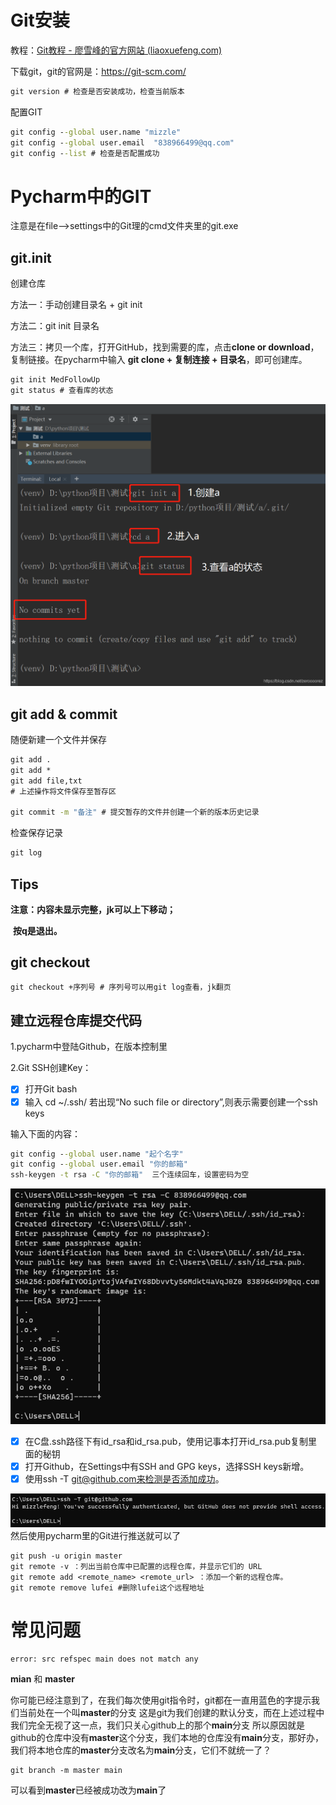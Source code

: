 # Git安装

教程：[Git教程 - 廖雪峰的官方网站 (liaoxuefeng.com)](https://www.liaoxuefeng.com/wiki/896043488029600)

下载git，git的官网是：https://git-scm.com/

```cmd
git version # 检查是否安装成功，检查当前版本
```

配置GIT

```cmd
git config --global user.name "mizzle"
git config --global user.email  "838966499@qq.com"
git config --list # 检查是否配置成功
```

# Pycharm中的GIT

注意是在file——>settings中的Git理的cmd文件夹里的git.exe

## git.init

创建仓库

方法一：手动创建目录名 + git init

方法二：git init 目录名

方法三：拷贝一个库，打开GitHub，找到需要的库，点击**clone or download**，复制链接。在pycharm中输入 **git clone + 复制连接 + 目录名**，即可创建库。

```cmd
git init MedFollowUp
git status # 查看库的状态
```

![输入图片说明](/imgs/2024-02-01/ZEiOl9wRt4brKgpQ.png)

## git add & commit

随便新建一个文件并保存

```cmd
git add .
git add *
git add file,txt
# 上述操作将文件保存至暂存区

git commit -m "备注" # 提交暂存的文件并创建一个新的版本历史记录
```

检查保存记录

```cmd
git log
```

## Tips

**注意：内容未显示完整，jk可以上下移动；**

​     **按q是退出。**

## git checkout

```cmd
git checkout +序列号 # 序列号可以用git log查看，jk翻页

```

## 建立远程仓库提交代码

1.pycharm中登陆Github，在版本控制里

2.Git SSH创建Key：

- [x] 打开Git bash
- [x] 输入 cd ~/.ssh/ 若出现“No such file or directory”,则表示需要创建一个ssh keys

输入下面的内容：

```cmd
git config --global user.name "起个名字"
git config --global user.email "你的邮箱"
ssh-keygen -t rsa -C "你的邮箱"  三个连续回车，设置密码为空
```
![输入图片说明](/imgs/2024-02-01/Rq7mjnLSdiq7CJaY.png)

- [x] 在C盘.ssh路径下有id_rsa和id_rsa.pub，使用记事本打开id_rsa.pub复制里面的秘钥
- [x] 打开Github，在Settings中有SSH and GPG keys，选择SSH keys新增。
- [x] 使用ssh -T git@github.com来检测是否添加成功。

![输入图片说明](/imgs/2024-02-01/quy6z7tqF3TyEPFq.png)
然后使用pycharm里的Git进行推送就可以了
```
git push -u origin master
git remote -v ：列出当前仓库中已配置的远程仓库，并显示它们的 URL
git remote add <remote_name> <remote_url> ：添加一个新的远程仓库。
git remote remove lufei #删除lufei这个远程地址
```
# 常见问题
```
error: src refspec main does not match any
```
**mian** 和 **master**

你可能已经注意到了，在我们每次使用git指令时，git都在一直用蓝色的字提示我们当前处在一个叫**master**的分支
这是git为我们创建的默认分支，而在上述过程中我们完全无视了这一点，我们只关心github上的那个**main**分支
所以原因就是github的仓库中没有**master**这个分支，我们本地的仓库没有**main**分支，那好办，我们将本地仓库的**master**分支改名为**main**分支，它们不就统一了？
```
git branch -m master main
```
可以看到**master**已经被成功改为**main**了

<!--stackedit_data:
eyJoaXN0b3J5IjpbMTU5MDc3NTc3MCwtMjI0MTk3OTc3LDE2OD
I1NTU3OTIsOTE3Mzc3NDY4LC0yMDU4ODg4NTNdfQ==
-->
